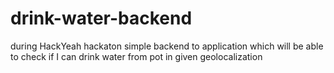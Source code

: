# drink-water-backend
during HackYeah hackaton
simple backend to application which will be able to check if I can drink water from pot in given geolocalization
